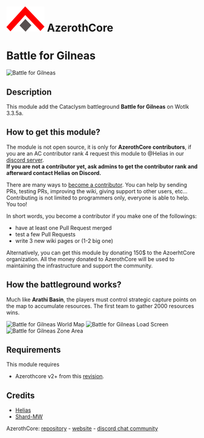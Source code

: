 # ![logo](https://raw.githubusercontent.com/azerothcore/azerothcore.github.io/master/images/logo-github.png) AzerothCore

# Battle for Gilneas
![Battle for Gilneas](https://raw.githubusercontent.com/azerothcore/mod-bg-battle-for-gilneas/master/icon.png)


## Description
This module add the Cataclysm battleground **Battle for Gilneas** on Wotlk 3.3.5a.

## How to get this module?

The module is not open source, it is only for **AzerothCore contributors**, if you are an AC contributor rank 4 request this module to @Helias in our [discord server](https://discordapp.com/invite/gkt4y2x).  
**If you are not a contributor yet, ask admins to get the contributor rank and afterward contact Helias on Discord.**

There are many ways to [become a contributor](http://www.azerothcore.org/wiki/Contribute). You can help by sending PRs, testing PRs, improving the wiki, giving support to other users, etc... Contributing is not limited to programmers only, everyone is able to help. You too!

In short words, you become a contributor if you make one of the followings:
- have at least one Pull Request merged
- test a few Pull Requests
- write 3 new wiki pages or (1-2 big one)

Alternatively, you can get this module by donating 150$ to the AzoerhtCore organization. All the money donated to AzerothCore will be used to maintaining the infrastructure and support the community.

## How the battleground works?

Much like **Arathi Basin**, the players must control strategic capture points on the map to accumulate resources. The first team to gather 2000 resources wins. 

![Battle for Gilneas World Map](https://raw.githubusercontent.com/azerothcore/mod-bg-battle-for-gilneas/master/images/BFG-WorldMap.jpg)
![Battle for Gilneas Load Screen](https://raw.githubusercontent.com/azerothcore/mod-bg-battle-for-gilneas/master/images/BFG-LoadScreen.png)
![Battle for Gilneas Zone Area](https://raw.githubusercontent.com/azerothcore/mod-bg-battle-for-gilneas/master/images/BFG-Zone.png)

## Requirements

This module requires
- Azerothcore v2+ from this [revision](https://github.com/azerothcore/azerothcore-wotlk/pull/2334).

## Credits

* [Helias](https://github.com/Helias)
* [Shard-MW](https://github.com/Shard-MW)

AzerothCore: [repository](https://github.com/azerothcore) - [website](http://azerothcore.org/) - [discord chat community](https://discord.gg/PaqQRkd)
